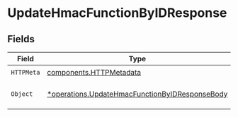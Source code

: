 # UpdateHmacFunctionByIDResponse


## Fields

| Field                                                                                                           | Type                                                                                                            | Required                                                                                                        | Description                                                                                                     |
| --------------------------------------------------------------------------------------------------------------- | --------------------------------------------------------------------------------------------------------------- | --------------------------------------------------------------------------------------------------------------- | --------------------------------------------------------------------------------------------------------------- |
| `HTTPMeta`                                                                                                      | [components.HTTPMetadata](../../models/components/httpmetadata.md)                                              | :heavy_check_mark:                                                                                              | N/A                                                                                                             |
| `Object`                                                                                                        | [*operations.UpdateHmacFunctionByIDResponseBody](../../models/operations/updatehmacfunctionbyidresponsebody.md) | :heavy_minus_sign:                                                                                              | a list of HmacFunction objects                                                                                  |